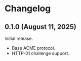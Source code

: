 # Changelog

## 0.1.0 (August 11, 2025)

Initial release.

* Base ACME protocol.
* HTTP-01 challenge support.
